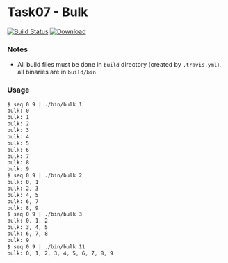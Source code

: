 # Task07 - Bulk
[![Build Status](https://travis-ci.com/mkvdv/otus-cpp-2018.svg?branch=task07)](https://travis-ci.com/mkvdv/otus-cpp-2018)
[![Download](https://api.bintray.com/packages/mkvdv/otus-cpp-2018/ha/images/download.svg?version=bulk) ](https://bintray.com/mkvdv/otus-cpp-2018/ha/bulk/link)


### Notes
* All build files must be done in `build` directory (created by `.travis.yml`), all binaries are in `build/bin`

### Usage
```bash
$ seq 0 9 | ./bin/bulk 1
bulk: 0
bulk: 1
bulk: 2
bulk: 3
bulk: 4
bulk: 5
bulk: 6
bulk: 7
bulk: 8
bulk: 9
$ seq 0 9 | ./bin/bulk 2
bulk: 0, 1
bulk: 2, 3
bulk: 4, 5
bulk: 6, 7
bulk: 8, 9
$ seq 0 9 | ./bin/bulk 3
bulk: 0, 1, 2
bulk: 3, 4, 5
bulk: 6, 7, 8
bulk: 9
$ seq 0 9 | ./bin/bulk 11
bulk: 0, 1, 2, 3, 4, 5, 6, 7, 8, 9
```